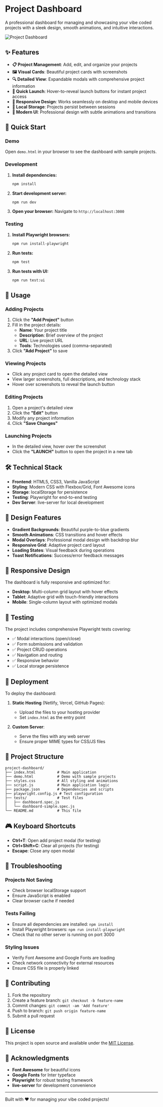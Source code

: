 # Project Dashboard

A professional dashboard for managing and showcasing your vibe coded projects with a sleek design, smooth animations, and intuitive interactions.

![Project Dashboard](https://via.placeholder.com/800x400/667eea/ffffff?text=Project+Dashboard+Demo)

## ✨ Features

- **📋 Project Management**: Add, edit, and organize your projects
- **🖼️ Visual Cards**: Beautiful project cards with screenshots
- **🔍 Detailed View**: Expandable modals with comprehensive project information
- **🚀 Quick Launch**: Hover-to-reveal launch buttons for instant project access
- **📱 Responsive Design**: Works seamlessly on desktop and mobile devices
- **💾 Local Storage**: Projects persist between sessions
- **🎨 Modern UI**: Professional design with subtle animations and transitions

## 🚀 Quick Start

### Demo
Open `demo.html` in your browser to see the dashboard with sample projects.

### Development
1. **Install dependencies:**
   ```bash
   npm install
   ```

2. **Start development server:**
   ```bash
   npm run dev
   ```

3. **Open your browser:**
   Navigate to `http://localhost:3000`

### Testing
1. **Install Playwright browsers:**
   ```bash
   npm run install-playwright
   ```

2. **Run tests:**
   ```bash
   npm test
   ```

3. **Run tests with UI:**
   ```bash
   npm run test:ui
   ```

## 🎯 Usage

### Adding Projects
1. Click the **"Add Project"** button
2. Fill in the project details:
   - **Name**: Your project title
   - **Description**: Brief overview of the project
   - **URL**: Live project URL
   - **Tools**: Technologies used (comma-separated)
3. Click **"Add Project"** to save

### Viewing Projects
- Click any project card to open the detailed view
- View larger screenshots, full descriptions, and technology stack
- Hover over screenshots to reveal the launch button

### Editing Projects
1. Open a project's detailed view
2. Click the **"Edit"** button
3. Modify any project information
4. Click **"Save Changes"**

### Launching Projects
- In the detailed view, hover over the screenshot
- Click the **"LAUNCH"** button to open the project in a new tab

## 🛠️ Technical Stack

- **Frontend**: HTML5, CSS3, Vanilla JavaScript
- **Styling**: Modern CSS with Flexbox/Grid, Font Awesome icons
- **Storage**: localStorage for persistence
- **Testing**: Playwright for end-to-end testing
- **Dev Server**: live-server for local development

## 🎨 Design Features

- **Gradient Backgrounds**: Beautiful purple-to-blue gradients
- **Smooth Animations**: CSS transitions and hover effects
- **Modal Overlays**: Professional modal design with backdrop blur
- **Responsive Grid**: Adaptive project card layout
- **Loading States**: Visual feedback during operations
- **Toast Notifications**: Success/error feedback messages

## 📱 Responsive Design

The dashboard is fully responsive and optimized for:
- **Desktop**: Multi-column grid layout with hover effects
- **Tablet**: Adaptive grid with touch-friendly interactions
- **Mobile**: Single-column layout with optimized modals

## 🧪 Testing

The project includes comprehensive Playwright tests covering:
- ✅ Modal interactions (open/close)
- ✅ Form submissions and validation
- ✅ Project CRUD operations
- ✅ Navigation and routing
- ✅ Responsive behavior
- ✅ Local storage persistence

## 🚀 Deployment

To deploy the dashboard:

1. **Static Hosting** (Netlify, Vercel, GitHub Pages):
   - Upload the files to your hosting provider
   - Set `index.html` as the entry point

2. **Custom Server**:
   - Serve the files with any web server
   - Ensure proper MIME types for CSS/JS files

## 📝 Project Structure

```
project-dashboard/
├── index.html          # Main application
├── demo.html           # Demo with sample projects
├── styles.css          # All styling and animations
├── script.js           # Main application logic
├── package.json        # Dependencies and scripts
├── playwright.config.js # Test configuration
├── tests/              # Test files
│   ├── dashboard.spec.js
│   └── dashboard-simple.spec.js
└── README.md           # This file
```

## 🎮 Keyboard Shortcuts

- **Ctrl+T**: Open add project modal (for testing)
- **Ctrl+Shift+C**: Clear all projects (for testing)
- **Escape**: Close any open modal

## 🐛 Troubleshooting

### Projects Not Saving
- Check browser localStorage support
- Ensure JavaScript is enabled
- Clear browser cache if needed

### Tests Failing
- Ensure all dependencies are installed: `npm install`
- Install Playwright browsers: `npm run install-playwright`
- Check that no other server is running on port 3000

### Styling Issues
- Verify Font Awesome and Google Fonts are loading
- Check network connectivity for external resources
- Ensure CSS file is properly linked

## 🤝 Contributing

1. Fork the repository
2. Create a feature branch: `git checkout -b feature-name`
3. Commit changes: `git commit -am 'Add feature'`
4. Push to branch: `git push origin feature-name`
5. Submit a pull request

## 📄 License

This project is open source and available under the [MIT License](LICENSE).

## 🙏 Acknowledgments

- **Font Awesome** for beautiful icons
- **Google Fonts** for Inter typeface
- **Playwright** for robust testing framework
- **live-server** for development convenience

---

Built with ❤️ for managing your vibe coded projects!
